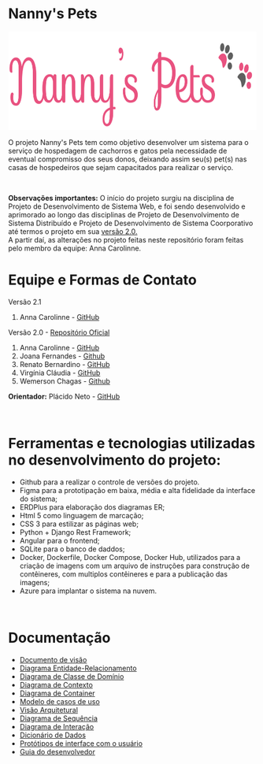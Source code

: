 # Nanny's Pets

<img src="logo.png" width="860" height="200" />

O projeto Nanny's Pets tem como objetivo desenvolver um sistema para o serviço de hospedagem de cachorros e gatos pela necessidade de eventual compromisso dos seus donos, deixando assim seu(s) pet(s) nas casas de hospedeiros que sejam capacitados para realizar o serviço.  

</br>

**Observações importantes:** O início do projeto surgiu na disciplina de Projeto de Desenvolvimento de Sistema Web, e foi sendo desenvolvido e aprimorado ao longo das disciplinas de Projeto de Desenvolvimento de Sistema Distribuído e Projeto de Desenvolvimento de Sistema Coorporativo até termos o projeto em sua [versão 2.0.](https://github.com/anna-albuquerque/mynannyspets/releases/tag/EngenhariaDeRequisitos)
</br>
A partir daí, as alterações no projeto feitas neste repositório foram feitas pelo membro da equipe: Anna Carolinne.


# Equipe e Formas de Contato
Versão 2.1 
1. Anna Carolinne - [GitHub](https://github.com/anna-albuquerque)  

Versão 2.0 - [Repositório Oficial](https://github.com/tads-cnat/nannys-pet)
1. Anna Carolinne - [GitHub](https://github.com/anna-albuquerque) 
2. Joana Fernandes - [Github](https://github.com/JoanaFernandes1998)
3. Renato Bernardino - [GitHub](https://github.com/renatobernardinodasilva)
4. Virgínia Cláudia - [GitHub](https://github.com/VCLM)
5. Wemerson Chagas - [Github](https://github.com/wemersonchaga)

**Orientador:** Plácido Neto - [GitHub](https://github.com/placidoneto)

</br>

# Ferramentas e tecnologias utilizadas no desenvolvimento do projeto:

* Github para a realizar o controle de versões do projeto.
* Figma para a prototipação em baixa, média e alta fidelidade da interface do sistema;
* ERDPlus para elaboração dos diagramas ER;
* Html 5 como linguagem de marcação;
* CSS 3 para estilizar as páginas web;
* Python + Django Rest Framework;
* Angular para o frontend;
* SQLite para o banco de daddos;
* Docker, Dockerfile, Docker Compose, Docker Hub, utilizados para a criação de imagens com um arquivo de instruções para construção de contêineres, com multiplos contêineres e para a publicação das imagens;
* Azure para implantar o sistema na nuvem.
</br>

# Documentação

* [Documento de visão](doc/DocumentoDeVisao/doc-visao.md)
* [Diagrama Entidade-Relacionamento](doc/DiagramaER/DiagramaER.md)
* [Diagrama de Classe de Domínio](doc/DiagramaDeClassesDeDominio/dominio.md)
* [Diagrama de Contexto](doc/DiagramaDeContexto/Diagrama-Contexto.md)
* [Diagrama de Container](doc/DiagramaDeContainer.md/DiagramaDeContainer.md)
* [Modelo de casos de uso](doc/CDUs/cdu.md)
* [Visão Arquitetural](doc/VisaoArquitetural/VisaoArquitetural.md)
* [Diagrama de Sequência](doc/DiagramaDeSequencia/DiadramaDeSequencia.md)
* [Diagrama de Interação](doc/DiagramaDeInteracao/DiagramaDeInteracao.md)
* [Dicionário de Dados](doc/DicionarioDeDados/DicionarioDeDados.md)
* [Protótipos de interface com o usuário](doc/prototipos/prototipos.md)
* [Guia do desenvolvedor](guia-receber-pets.md)